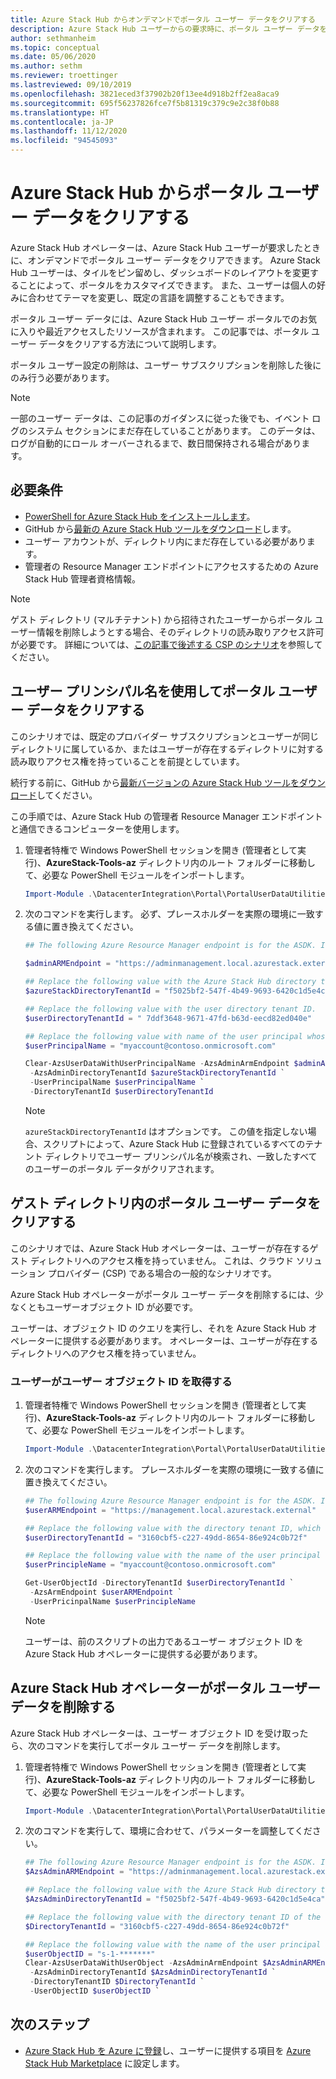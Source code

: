 ```yaml
---
title: Azure Stack Hub からオンデマンドでポータル ユーザー データをクリアする
description: Azure Stack Hub ユーザーからの要求時に、ポータル ユーザー データをクリアする方法を学習します。
author: sethmanheim
ms.topic: conceptual
ms.date: 05/06/2020
ms.author: sethm
ms.reviewer: troettinger
ms.lastreviewed: 09/10/2019
ms.openlocfilehash: 3821eced3f37902b20f13ee4d918b2ff2ea8aca9
ms.sourcegitcommit: 695f56237826fce7f5b81319c379c9e2c38f0b88
ms.translationtype: HT
ms.contentlocale: ja-JP
ms.lasthandoff: 11/12/2020
ms.locfileid: "94545093"
---
```

# <a name="clear-portal-user-data-from-azure-stack-hub"></a>Azure Stack Hub からポータル ユーザー データをクリアする

Azure Stack Hub オペレーターは、Azure Stack Hub ユーザーが要求したときに、オンデマンドでポータル ユーザー データをクリアできます。 Azure Stack Hub ユーザーは、タイルをピン留めし、ダッシュボードのレイアウトを変更することによって、ポータルをカスタマイズできます。 また、ユーザーは個人の好みに合わせてテーマを変更し、既定の言語を調整することもできます。

ポータル ユーザー データには、Azure Stack Hub ユーザー ポータルでのお気に入りや最近アクセスしたリソースが含まれます。 この記事では、ポータル ユーザー データをクリアする方法について説明します。

ポータル ユーザー設定の削除は、ユーザー サブスクリプションを削除した後にのみ行う必要があります。

> [!NOTE]
> 一部のユーザー データは、この記事のガイダンスに従った後でも、イベント ログのシステム セクションにまだ存在していることがあります。 このデータは、ログが自動的にロール オーバーされるまで、数日間保持される場合があります。

## <a name="requirements"></a>必要条件

- [PowerShell for Azure Stack Hub をインストールします](powershell-install-az-module.md)。
- GitHub から[最新の Azure Stack Hub ツールをダウンロード](azure-stack-powershell-download.md)します。
- ユーザー アカウントが、ディレクトリ内にまだ存在している必要があります。
- 管理者の Resource Manager エンドポイントにアクセスするための Azure Stack Hub 管理者資格情報。

> [!NOTE]
> ゲスト ディレクトリ (マルチテナント) から招待されたユーザーからポータル ユーザー情報を削除しようとする場合、そのディレクトリの読み取りアクセス許可が必要です。 詳細については、[この記事で後述する CSP のシナリオ](#clear-portal-user-data-in-guest-directory)を参照してください。

## <a name="clear-portal-user-data-using-a-user-principal-name"></a>ユーザー プリンシパル名を使用してポータル ユーザー データをクリアする

このシナリオでは、既定のプロバイダー サブスクリプションとユーザーが同じディレクトリに属しているか、またはユーザーが存在するディレクトリに対する読み取りアクセス権を持っていることを前提としています。

続行する前に、GitHub から[最新バージョンの Azure Stack Hub ツールをダウンロード](azure-stack-powershell-download.md)してください。

この手順では、Azure Stack Hub の管理者 Resource Manager エンドポイントと通信できるコンピューターを使用します。

1. 管理者特権で Windows PowerShell セッションを開き (管理者として実行)、**AzureStack-Tools-az** ディレクトリ内のルート フォルダーに移動して、必要な PowerShell モジュールをインポートします。

   ```powershell
   Import-Module .\DatacenterIntegration\Portal\PortalUserDataUtilities.psm1
   ```

2. 次のコマンドを実行します。 必ず、プレースホルダーを実際の環境に一致する値に置き換えてください。

   ```powershell
   ## The following Azure Resource Manager endpoint is for the ASDK. If you are in a multinode environment, contact your operator or service provider to get the endpoint.

   $adminARMEndpoint = "https://adminmanagement.local.azurestack.external"

   ## Replace the following value with the Azure Stack Hub directory tenant ID.
   $azureStackDirectoryTenantId = "f5025bf2-547f-4b49-9693-6420c1d5e4ca"

   ## Replace the following value with the user directory tenant ID.
   $userDirectoryTenantId = " 7ddf3648-9671-47fd-b63d-eecd82ed040e"

   ## Replace the following value with name of the user principal whose portal user data is to be cleared.
   $userPrincipalName = "myaccount@contoso.onmicrosoft.com"

   Clear-AzsUserDataWithUserPrincipalName -AzsAdminArmEndpoint $adminARMEndpoint `
    -AzsAdminDirectoryTenantId $azureStackDirectoryTenantId `
    -UserPrincipalName $userPrincipalName `
    -DirectoryTenantId $userDirectoryTenantId
   ```

   > [!NOTE]
   > `azureStackDirectoryTenantId` はオプションです。 この値を指定しない場合、スクリプトによって、Azure Stack Hub に登録されているすべてのテナント ディレクトリでユーザー プリンシパル名が検索され、一致したすべてのユーザーのポータル データがクリアされます。

## <a name="clear-portal-user-data-in-guest-directory"></a>ゲスト ディレクトリ内のポータル ユーザー データをクリアする

このシナリオでは、Azure Stack Hub オペレーターは、ユーザーが存在するゲスト ディレクトリへのアクセス権を持っていません。 これは、クラウド ソリューション プロバイダー (CSP) である場合の一般的なシナリオです。

Azure Stack Hub オペレーターがポータル ユーザー データを削除するには、少なくともユーザーオブジェクト ID が必要です。

ユーザーは、オブジェクト ID のクエリを実行し、それを Azure Stack Hub オペレーターに提供する必要があります。 オペレーターは、ユーザーが存在するディレクトリへのアクセス権を持っていません。

### <a name="user-retrieves-the-user-object-id"></a>ユーザーがユーザー オブジェクト ID を取得する

1. 管理者特権で Windows PowerShell セッションを開き (管理者として実行)、**AzureStack-Tools-az** ディレクトリ内のルート フォルダーに移動して、必要な PowerShell モジュールをインポートします。

   ```powershell
   Import-Module .\DatacenterIntegration\Portal\PortalUserDataUtilities.psm1
   ```

2. 次のコマンドを実行します。 プレースホルダーを実際の環境に一致する値に置き換えてください。

   ```powershell
   ## The following Azure Resource Manager endpoint is for the ASDK. If you are in a multinode environment, contact your operator or service provider to get the endpoint.
   $userARMEndpoint = "https://management.local.azurestack.external"

   ## Replace the following value with the directory tenant ID, which contains the user account.
   $userDirectoryTenantId = "3160cbf5-c227-49dd-8654-86e924c0b72f"

   ## Replace the following value with the name of the user principal whose portal user data is to be cleared.
   $userPrincipleName = "myaccount@contoso.onmicrosoft.com"

   Get-UserObjectId -DirectoryTenantId $userDirectoryTenantId `
    -AzsArmEndpoint $userARMEndpoint `
    -UserPricinpalName $userPrincipleName
   ```

   > [!NOTE]
   > ユーザーは、前のスクリプトの出力であるユーザー オブジェクト ID を Azure Stack Hub オペレーターに提供する必要があります。

## <a name="azure-stack-hub-operator-removes-the-portal-user-data"></a>Azure Stack Hub オペレーターがポータル ユーザー データを削除する

Azure Stack Hub オペレーターは、ユーザー オブジェクト ID を受け取ったら、次のコマンドを実行してポータル ユーザー データを削除します。

1. 管理者特権で Windows PowerShell セッションを開き (管理者として実行)、**AzureStack-Tools-az** ディレクトリ内のルート フォルダーに移動して、必要な PowerShell モジュールをインポートします。

   ```powershell
   Import-Module .\DatacenterIntegration\Portal\PortalUserDataUtilities.psm1
   ```

2. 次のコマンドを実行して、環境に合わせて、パラメーターを調整してください。

   ```powershell
   ## The following Azure Resource Manager endpoint is for the ASDK. If you are in a multinode environment, contact your operator or service provider to get the endpoint.
   $AzsAdminARMEndpoint = "https://adminmanagement.local.azurestack.external"

   ## Replace the following value with the Azure Stack Hub directory tenant ID.
   $AzsAdminDirectoryTenantId = "f5025bf2-547f-4b49-9693-6420c1d5e4ca"

   ## Replace the following value with the directory tenant ID of the user to clear.
   $DirectoryTenantId = "3160cbf5-c227-49dd-8654-86e924c0b72f"

   ## Replace the following value with the name of the user principal whose portal user data is to be cleared.
   $userObjectID = "s-1-*******"
   Clear-AzsUserDataWithUserObject -AzsAdminArmEndpoint $AzsAdminARMEndpoint `
    -AzsAdminDirectoryTenantId $AzsAdminDirectoryTenantId `
    -DirectoryTenantID $DirectoryTenantId `
    -UserObjectID $userObjectID `
   ```

## <a name="next-steps"></a>次のステップ

- [Azure Stack Hub を Azure に登録](azure-stack-registration.md)し、ユーザーに提供する項目を [Azure Stack Hub Marketplace](azure-stack-marketplace.md) に設定します。

